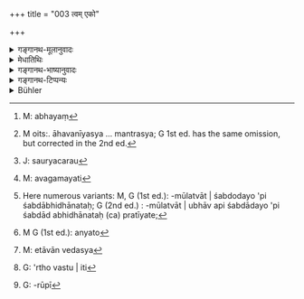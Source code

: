 +++
title = "003 त्वम् एको"

+++

<details><summary>गङ्गानथ-मूलानुवादः</summary>

Thou alone, O Lord, art conversant with what ought to be done, which forms the true import of this entire Veda—which is eternal, inconceivable and not directly cognisable.—(3)


“As a matter of fact, Vidhi is something in the form of what should be done, expressed by the injunctive and such other verbal expressions; and this, in all cases, must be directly expressed by actual words; under the circumstances, what do you mean by saying that there are two kinds of injunction,—that the term ‘one should offer’ denotes something to be done, and the procedure of the offering is indicated by implication in the manner described above?”
</details>

<details><summary>मेधातिथिः</summary>

**त्वम्** एव **एको** ऽसहायो ऽद्वितीयः । **सर्वस्य विधानस्य कार्यतत्वार्थवित्** । **विधानं** शास्त्रं विधीयन्ते ऽनेन कर्माणीति । तस्य **स्वयंभुवो** नित्यस्याकृतकस्यापौरुषेयस्य वेदाख्यस्य । **सर्वस्य** प्रत्यक्षाक्षरस्यानुमेयाक्षरस्य च । "अग्निहोत्रं जुहुयाद् अयं[^५] सहस्रमानव इत्य् एतया[^६] आहवनीयम् उपतिष्ठते" इति प्रत्यक्ष एव वेदो ऽयं होमं विधत्ते । एतयेति च तृतीयया प्रत्यक्षस्यैव मन्त्रस्याहवनीयोपस्थाने विनियोगः । "अष्टकाः कर्तव्याः" इत्य् अत्र तु स्मृत्यानुमीयते वेदः । "बर्हिर् वेदसदनं दामि" इति लिङ्गाद् अनेन बर्हिर् लुनातीति श्रुतेर् अनुमानम् । अयं हि मन्त्रो दर्शपूर्णमासप्रकरणे पठितो बर्हिर् लवनं च तत्राम्नातम् । अनेन मन्त्रेण लुनीयात् इत्य् एतत् तु नास्ति । मन्त्रः पुना रूपाद् बर्हिर्लवनप्रकाशनसमर्थः । प्रकरणात् सामान्यतः सिद्धो दर्शपूर्णमाससंबन्धः । स्वसामर्थ्येन तु बर्हिर्लवने प्रयुज्यते । एष ह्य् अत्र प्रतीतिः । प्रकरणाद् दर्शपूर्णमासाव् अनेन मन्त्रेण कुर्यात् । कथम् इति । यथा शक्नुयाद् इत्य् अनुक्तापि शक्तिः सर्वत्र सहकारिणी । किं च शक्नोति मन्त्रः कर्तुं । बर्हिर्लवनं प्रकाशयितुम् । ततः प्रकरणात् स्वसामर्थ्याच् चानेन मन्त्रेण "बर्हिर् लुनाति" इति बुद्धौ शब्द आगच्छति । सविकल्पकविज्ञानैः पूर्वं शब्दः प्रतीयत इति । स बुद्धिस्थः शब्दो ऽनुमेयो वेद उच्यते । वेदत्वं च तस्य दर्शपूर्णमासवाक्यमन्त्रवाक्याभ्यां श्रुत्यन्तराभ्यां स्वसामर्थ्येनोत्थापितत्वाद् इति कुमारिलपक्षः ।


[^६]:
     M oits:. āhavanīyasya ... mantrasya; G 1st ed. has the same omission, but corrected in the 2nd ed.


[^५]:
     M: abhayaṃ

- अथ वा विधिर् **विधानम्** अनुष्ठानं प्रयोजनसंपत्तिः । तस्य **स्वयंभुवो** नित्यस्यानादिपरंपरायातस्य, स्वयंभुवा वेदेन वा प्रतिपाद्यस्य, **सर्वस्य** श्रूयमाणाक्षरप्रतिपाद्यस्य प्रतिपन्नार्थसामर्थ्यगम्यस्य च । द्विविधो हि वैदिको विधिः । कश्चित् साक्षाच् छब्दप्रतिपाद्य्ः । यथा "सौरं चरुं निर्वपेत् ब्रह्मवर्चसकामः" इति सौर्ये चरौ[^७] ब्रह्मवर्चसकामो ऽधिक्रियते । तस्य चरोर् ब्रह्मवर्चसं साधयत इयम् इतिकर्तव्यता आग्नेयवद् इत्य् अवगम्यते[^८] । उभयत्रापि चेयं प्रतीतिः शब्दावगममूलत्वात्[^९] शब्द एव । उभाव् अपि शब्दाद् अभिधानतः प्रतीयते, तथा अभिधेयप्रतिपत्तितः । विशेषस् तु व्यवधानादिकृतो न शब्दतां विहन्ति । यथा वापीथम् उदकं हस्तेनाभिहतं प्रदेशान्तरम् अभिहन्ति तद् अपि हतसंयोगेनैवाभिहतं भवति न तु साक्षात् । शर्कराणां रेचककर्मण्याद्यप्रयत्नकृता एवोत्प्लुत्योत्प्लुत्य पाताः । तादृशम् एततत् । वैकृते कर्मणि विशिष्टेतिकर्तव्यतासंबन्धः । एवं "विश्वजिता यजेत" इत्य् उत्पत्तिर् नाधिकारशून्यास्तीति स्वर्गकाम इत्य् अधिकारावगतिः प्रतिपन्नार्थसामर्थ्यगम्या । अतो[^१०] वैरूप्यं विधानस्य सर्वस्येतिपदं सर्वस्य तात्पर्यम् एवं रूपं, वेदमूलाः स्मृतय इति ज्ञापयितुम् । द्वितीये चैतद् दर्शयिष्यामः ।


[^१०]:
     M G (1st ed.): anyato


[^९]:
     Here numerous variants: M, G (1st ed.): -mūlatvāt | śabdodayo 'pi śabdābhidhānataḥ; G (2nd ed.) : -mūlatvāt | ubhāv api śabdādayo 'pi śabdād abhidhānataḥ (ca) pratīyate; 


[^८]:
     M: avagamayati


[^७]:
     J: sauryacarau

- <u>ननु</u> लिङ्गादिप्रतिपाद्यो ऽर्थः कर्तव्यतारूपो विधिः । स च सर्वत्र प्रत्यक्षशब्दप्रतिपाद्य एव । तत्र किम् उच्यते द्विविधो हि वैदिको विधिर् इति । निर्वपेद् इति कर्तव्यतावगम्यते । इतिकर्तव्यतार्थसामर्थ्यगम्या उक्तेन प्रकारेण ।

- <u>नैष दोषः</u> । निर्वपेद् यजेतेति न केवले धात्वर्थविषयत्वे ऽवगते परिपूर्णा कर्तव्यता भवति । यावद् अंशान्तराण्य् अधिकारेतिकर्तव्यताप्रयोगरूपाणि नावगतानि । एतैर् अंशैर् विततरूपो विधिः प्रतीयते । अतो ऽंशरूपाण्य् अपि विधिशब्दाभिलप्यतया न विरुद्धानि ।

- एतद् एवाह । **अचिन्त्यस्येति** । अप्रत्यक्षस्येत्य् अर्थः । प्रत्यक्षं ह्य् अनुभूयत इत्य् उच्यते, न चिन्त्यते इति, न स्मर्यत इति । **अप्रमेयस्य** कल्प्यस्य प्रायशः स्मृतिवाक्यमूलस्य । न हि प्रत्यक्षेण प्रमीयते । अतो ऽप्रेमेयस्येत्य् उच्यते । अथ वाप्रमेयस्येयत्तया परिमातुम् अशक्यस्यातिमहत्त्वात् । अनेकशाखाभेदभिन्नो वेदो न शक्यते सर्वैः प्रमातुम् । अत एवाचिन्त्यस्य । यद् अतिबहु तद् दुर्ग्रहत्वाद् अचिन्त्यम् इत्य् उच्यते । यथा च लोके वक्तारो भवन्ति, "अन्येषां का गतिः, चिन्तयितुम् अप्य् एतन् न युज्यते" इति । मनः किल सर्वविषयम् । अयं चातिमहत्त्वात् तस्यापि न विषय इति । पदद्वयेन बाह्यान्तःकरणविषयतया महत्त्वस्य ख्यापनेनाचार्यः प्रोत्साह्यते । त्वयैव केवलेनैवंविधो वेद आगमितो ऽतस् तस्य यः कार्यरूपस् तत्त्वार्थस् तम् वेत्सि जानीषे । 

- कार्यम् अनुष्ठेयम् उच्यते । यत्र पुरुषो ऽनुष्ठातृत्वेन विनियुज्यते- इदं त्वया कर्तव्यम्, इदं त्वया न कर्तव्यम् इत्य्; अग्निहोत्रादि कर्तव्यम् कलञ्जभक्षणादि न कर्तव्यम् । प्रतिषेधो ऽप्य् अनुष्ठानम् एव । यद् ब्राह्मणवधस्याननुष्ठानं तद् एव प्रतिषेधस्यानुष्ठानम् । प्रवृत्तिश् च क्रिया निवृत्तिश् च क्रियेति । न हि परिस्पन्दनमानसाधनसाध्यम् एवानुष्ठानम् उच्यते । किं तर्हि । प्राप्ते तद्रूपे तन्निवृत्तिर् अपि । यथा "हितसेवी चिरायुः" इति । यः प्राप्ते काले भुङ्के ऽप्राप्ते न भुङ्के । अभोजनम् अपि हितम् एव । 

- अथ वा कार्यशब्दः प्रदर्शनार्थो विधेः प्रतिषेधस्य च । एतावद् एव[^११] वेदस्य तत्त्वरूपः पारमार्थिको ऽर्थः । यस् त्व्[^१२] इतिवृत्तसंवर्णनरूपः "सो ऽरोदीद् यद् अरोदीत् तद् रुद्रस्य रुद्रत्वम्" (त्स् १.५.१.१; निर् १०.५) इति स न तत्त्वार्थः, विध्यन्तरेणैकवाक्यत्वात् प्रशंसापरत्वेन स्वार्थनिष्ठत्वाभावात् । अस्ति ह्य् अत्र विध्यन्तरम् "तस्माद् बर्हिषि रजतं न देयम्" (त्स् १.५.१.२) इति । "सो ऽरोदीत्" इत्यादीनि "पुरास्य संवत्सराद् गृहे रोदनं भवति" इत्यन्तानि (स् १.५.१.१–२) तद् एकवाक्यतापन्नानि बर्हिषि रजतदाननिन्दया तत् प्रतिषेधं स्तुवन्ति । तद् उक्तं "साध्ये ऽर्थे वेदः प्रमाणं, न सिद्धरूपे" । अर्थवादानां हि सिद्धरूपो ऽर्थः । न हि तदर्थस्य कर्तव्यता प्रतीयते । विध्युपदेशपरत्वं च प्रतीयते । यदि च स्वार्थपरा अपि स्युस् तदा विधिपरत्वं व्याहन्येत । ततश् च प्रतीयमानैकवाक्यता बाध्येत । न च संभवत्य् एकवाक्यत्वे वाक्यभेदो न्याय्यः । न च साध्यस्य सिद्धार्थपरत्वेनैकवाक्यता घटते । तथा हि न किंचिद् वेदेनोपदिश्यते कर्तव्यम् । अतश् चाप्रमाणम् एव वेदः स्यात् । विध्यर्थता चावगम्यमाना लिङादीनां त्यक्ता स्यात् । तस्मात् कार्यरूपो[^१३] वेदस्य तत्त्वार्थ इति मनुर् भगवान् आह । जैमिनिनाप्य् उक्तं कार्ये ऽर्थे वेदः प्रमाणम् "चोदनालक्षणो ऽर्थो धर्मः" (प्म्स् १.१.२) इति । 


[^१३]:
     G: -rūpī


[^१२]:
     G: 'rtho vastu | iti


[^११]:
     M: etāvān vedasya

- अतश् च निरवशेषपदार्थपरिज्ञानातिशययोगाद् धर्मप्रवचनसामर्थ्यं सिद्धवद् उपादाय, **प्रभो** इत्य् आमन्त्रणम् । "हे प्रभो धर्माभिधानशक्त त्वम् अनुब्रूहि धर्मान्" इति । एवम् अनया त्रिश्लोक्या धर्मान् पृष्ट उत्तरेण श्लोकेन प्रतिजज्ञे ॥ १.३ ॥
</details>

<details><summary>गङ्गानथ-भाष्यानुवादः</summary>

At this stage the following question arises—“It has been said that the term ‘Duty’ is used in the sense of only that activity which tends to accomplish a transcendental purpose; and such activity may consist in the *performing of the Aṣṭakā*, as also in *bowing to Caityas* and such other acts (prescribed in the heterodox scriptures); and what sort of Duties is going to be expounded in the present Treatise?”

In answer to this we have the third verse, which serves the purpose of pointing out what Duties are going to be expounded and also of further indicating the aptitude of Manu already mentioned.

‘*Thou alone*’—without any one to help you; without a second.

‘*Sarvasya vidhānasya kāryatattvārthavit*.’—The term ‘*Vidhāna*,’ meaning that by which acts are enjoined, stands for the *scripture*;—it is called ‘*svayambhu*’ in the sense that it is eternal, not a product, not the work of man; and its name is ‘*Veda*’;—‘*entire*’ *i.e*., including the text which is directly found in the Veda, as also that the exact words of which are only inferred; for instance, (*a*) in the text—‘*one should perform the Agnihotra, it pertains to thousand men*,—by means of this verse one should worship the Āhavanīya’—we have the Veda directly enjoining what is to be done; the term ‘by means of this,’ ending as it docs with the instrumental case-termination, serving to point out the employment of the mantra-text directly quoted;—(*b*) while in the case of the injunction ‘the Aṣṭakās should be performed,’ which is found in the *Smṛti, we* infer, on the strength of this
*Smṛti*, the corresponding Veda text;—similarly, when we read the
Mantra-text, ‘I am chopping grass, the seat of the Gods,’ we at once infer, on the basis of the indicative power of the words of that text, the Vedic injunction that ‘the said text is to be employed in the chopping of grass this Mantra is found in that section of the Veda which deals with the *Darśa-pūrṇamāsa sacrifice*, and the *chopping of grass* is laid down as to be done in course of that sacrifice; but there is no such direct injunction as that ‘the chopping should be done with such and such a Mantra and the above-mentioned Mantra-text is found to be capable, by its very form, of indicating the *chopping of grass*; while as regards its being connected in a general way, with the sacrifice, this follows the fact of its occurring in the same ‘context’ as the injunction of that sacrifice; and it is by virtue of its own indicative force that it comes to be employed in the chopping of grass. The idea arising in the mind of the student (on noticing the above facts) is as follows:—‘From the context it follows that the Mantra-text in question should be used in the performance of the *pūrṇamāsa* sacrifices;—how is this to be done?—well, the natural answer is that it is to be used in the manner in which it is capable of being used; the capacity of a thing, even though not directly mentioned, always help., in determining its use;—what then is the Mantra-text capable of doing?—it is capable of indicating the *chopping of grass*;—hence from the context, and from the capability of the Mantra itself, it follows that it should be employed in the chopping of grass’;—as soon as this idea has been arrived at, the corresponding words, ‘by this Mantra the chopping of grass should be done,’ present themselves to the mind; because as a matter of fact, every concrete conception is preceded by the corresponding verbal expression. The said verbal expression, thus presenting itself to the mind, is called the ‘*inferred* Vedic text.’ The Text thus inferred is regarded as ‘Veda,’ by virtue of the fact that it owes its existence to the force of two other Vedic texts—*viz*., the text laying down the
*Darśapūrṇamāsa* and the *Mantra-text* referred to above. Such is the
opinion of Kumārila.

Or, the term ‘*vidhāna*’ may be taken as equivalent to ‘*vidki*’, meaning actual *operation*, the *accomplishment of purpose*; this is called ‘*svayambhu*’ in the sense that it is *eternal, i.e*., handed down by beginningless tradition,—or that *it is prescribed in the eternal Veda*;—‘entire’—*i.e*., what is prescribed in the directly available verbal texts, and what is only implied by the force of what is directly expressed by the words of the texts. The Vedic injunction is of two kinds:—(a) There is one kind of injunction which is directly expressed by the words; *e.g*., ‘desirous of Brahmic glory, one should offer the *Saurya-Caru*’; here what is expressed is that one who desires Brahmic glory is the ñt and proper person to offer the *Saurya-Caru*; and when one proceeds to secure Brahmic glory by means of the said offering, he learns that the procedure of the offering is analogous to the *Āgneya* offering (which is the archetype of all *Caru-offerings*). In both these cases the idea got at, being derived from the words of the texts, is regarded as ‘derived directly from words;’ though the former is derived directly from the words and the latter from what is ‘expressed by the worlds,’ yet, this difference, due to the removal of the latter by one step, does not deprive it of the character of ‘being derived from words.’ For instance, when the water in the pool is struck by the hand, and it in its turn strikes against some other place; and yet this latter place is regarded as being struck by the hand, though not directly; similarly when pieces of rubber are thrown down, they rise and fall, and all the subsequent acts of rising and falling are the indirect effects of 'the first downward impulse imparted to them. Exactly analogous is the case of the injunctions in question: Every ectypal sacrifice is related to a particular form of procedure (borrowed from its archetype). Similarly when we meet with the injunction ‘one should perform the *Viśvajit* sacrifice,’ we argue that no injunction is possible except in reference to a fit and proper person capable of (and having a motive for) performing it, and hence come to the conclusion that the person so capable is one who desires Heaven; this idea being thus implied by the force of what is directly expressed by the words of the text. It is in view of this two-fold character of injunctions (and enjoined acts) that we have the term ‘entire.’ In fact the purpose of adding the epithet ‘entire’ is to indicate that *Smṛtis* have their source in the Veda. This we shall explain under Discourse II.

An objection is raised:—

> “As a matter of fact, *Vidhi* is something in the form of what should > be done, expressed by the injunctive and such other verbal > expressions; and this, in all cases, must be directly expressed by > actual words; under the circumstances, what do you mean by saying that > there are two kinds of injunction,—that the term ‘one should offer’ > denotes something to be done, and the procedure of the offering is > indicated by implication in the manner described above?”

There is no force in this objection. As a matter of fact, in the case of the injunctive words ‘*nirvapet*,’ ‘should offer,’ ‘*yajeta*,’ ‘should sacrifice’ and the like, even though what is expressed by the verbal root itself may be comprehended, the full conception of *what is to he done* is not obtained until we have comprehended the other factors,—such as the character of the person fit for the performance, the procedure to be adopted, and the actual details of the act to be performed; it is only as equipped with all these factors that the Injunction becomes comprehended in its complete form. In view of this fact, there is nothing incongruous in regarding the said factors also as denoted by the Injunctive word.

This is what the text means by the epithet ‘*achintya*,’ ‘*inconceivable*’—which means ‘not directly perceptible.’ What is directly perceived is said to be ‘apprehended,’ and not ‘conceived,’ or ‘remembred’ \[so that if the Veda were something directly perceived, the epithet ‘inconceivable’ would have no force; things like the Veda can only be *conceived of*, and the Veda isnot even that\].

‘*Not directly cognisable*;’—*i.e*., that which has got to be assumed or inferred, as forming the source of several assertions made in the
*Smṛti*;as a matter of fact, such Vedic texts are not *perceived*, hence
it is called ‘not directly cognisable.’—Or ‘*not directly cognisable*’ may he taken in the sense of *incapable of having its extent exactly defined*, by reason of its being very extensive; the Veda being divided into several rescensions, cannot be exactly defined by all persons; and on this account also it may be called ‘*inconceivable*;’ even in ordinary parlance, people are found to say—‘what to say of others; this cannot be even conceived of.’ The mind can conceive of all things; but the Veda is so extensive that it cannot be conceived of even by the mind. Thus the two epithets (‘inconceivable’ and ‘not directly cognisable’) serve to indicate that the Veda is beyond the reach of the internal as well as the external organs of perception; *i.e*., it is very extensive; and this mention of the extensiveness of the Veda serves as an inducement to the Teacher; the meaning being—‘it is you alone who have learnt the Veda which is so extensive, hence you alone are
*conversant with what ought to be done, which forms the true import of
the said Veda*.’

The term ‘*Kārya*,’ ‘what ought to be done,’ stands for *the act to be performed*; in reference to which the man is prompted to be the
*performer*, (in such terms as)—‘this should be done by you,’ ‘this
should not be done by you,’ ‘the Agnihotra should be performed’ ‘the eating of the flesh of an animal killed by a poisoned arrow should not be done.’ *Avoidance* also is a kind of ‘acting;’ *e.g*., the ‘non-doing of Brāhmaṇa-murder’ constitutes the ‘performance’ or ‘acting’ of the
*avoidance* (of Brāhmaṇa-murder). *Activity* is ‘acting;’ so is also
‘desisting from activity;’ and the name ‘acting’ is not restricted to only that which is accomplished by means of instruments and agents set in motion; in fact, when such ‘acting’ is possible, if one desists from it, this *desisting* also is ‘acting.’ For instance, when it is asserted that ‘the man who takes wholesome food lives long,’ what is meant is that the man who takes his food at the proper time, and who *does not eat* at the improper time; as *desisting from eating* is also ‘wholesome.’

Or, the word ‘*Kārya*’ may be taken as indicating the Injunction and the Prohibition; as these alone form the essence of the Veda; the other parts of it, which are merely descriptive of certain happenings,—such passages for instance as ‘he wept, and because he wept, he became known as *Rudra*,’—are not *true*; they are not meant to be taken in their literal sense, they are meant to be construed along with an injunctive passage and serving the purpose of commending what has been laid down in that injunctive passage. For instance, the descriptive passage just quoted—beginning with ‘he wept’ and, ending with ‘there is weeping in his house within a year’—is to be construed with the injunctive passage—‘Therefore silver should not be placed on the grass;’ and being deprecatory of the *placing of silver*, it serves the purpose of commending the prohibition of that placing of silver. This is what is meant by the dictum—‘the Veda is an authoritative source of knowledge in regard to *what has to be accomplished*, and not *what is already accomplished* and what is mentioned in the *Arthavāda* or Descriptive Passages is what is already accomplished; and what is already accomplished cannot be cognised as *something to be done*; what however is cognised is that the description is supplementary to some injunction; if then it were taken to be true in its own literal sense, it could not be supplementary to any injunction; and this would militate against the syntactical connection between the two passages—descriptive and injunctive; and so long as two passages can be taken as syntactically connected and constituting a single compound sentence, it is not right to take them as two distinct sentences. \[The reverse process of taking the injunction as supplementary to the description would not be right; for\] as a matter of fact, what is yet to be accomplished could not be subservient to what is already accomplished; specially because, if this were so (and the in junction itself were not literally true), then the Veda would contain no injunction of anything at all; and it would thereby cease to be an authoritative source of knowledge. This would involve the further incongruity, that we would have to deny the well-recognised fact of the injunctive and other words denoting
*injunction*. It is with a view to all this that the revered Manu has
declared ‘something to be done’ as the ‘essence’ of the Veda. Jaimini also in the *Pūrvamīmānsā-Sūtra* (1.1.2)—‘Duty is that desirable tiling which is prescribed by the Vedic injunction’—has distinctly declared that the Veda is an authoritative source of knowledge in regard to *what is to be done*.

The term of address ‘Lord’ has been used on the understanding that the personage addressed is well-known to be possessed of the capacity to expound duty,—such capacity being due to his being endowed with a high degree of knowledge of all things. The meaning thus is—‘O Lord, may you, who are fully able to expound Duty, explain the Duties to us.’

Being thus questioned by means of the first three verses, he promised, in the following verse, what he was asked to do. (3)
</details>

<details><summary>गङ्गानथ-टिप्पन्यः</summary>

‘*Vidhānasya svayambhuvaḥ*’—Buhler has translated this phrase to mean
‘the ordinance of the self-existent’,—evidently taking ‘*Svayambhuvaḥ*’
as standing for God. This, however, is incompatible with the
interpretation of all the commentators, according to whom
‘*Svayambhuvaḥ*’ is in apposition to ’*Vidhānasya*’,—the phrase meaning
the ‘self-existent ordinance’, ‘the Eternal Law’ (the Veda). Burnell is
more to the point when he renders it as ‘self-existent system.’
Medhātithi (p. 5) has suggested another explanation—‘activity handed
down by immemorial tradition.’

‘*Aprameyasya*’—Though other commentatoss are satisfied with rendering
this epithet as meaning ‘unfathomable,’ Medhātithi imparts to it a
special significance by explaining it as ‘not directly knowable, but to
be inferred, as the foundation of the Smṛti.’

‘*Kāryatattvārtha*’—‘the purport and nature of the soul’ (Kullū.)—‘the
true purport’ (Medhātithi, Govinda and Nandana)

It is noteworthy that Medhātithi has supplied, under verse 11 below, a
totally different explanation of this verse.
</details>

<details><summary>Bühler</summary>

003	'For thou, O Lord, alone knowest the purport, (i.e.) the rites, and the knowledge of the soul, (taught) in this whole ordinance of the Self-existent (Svayambhu), which is unknowable and unfathomable.'
</details>
